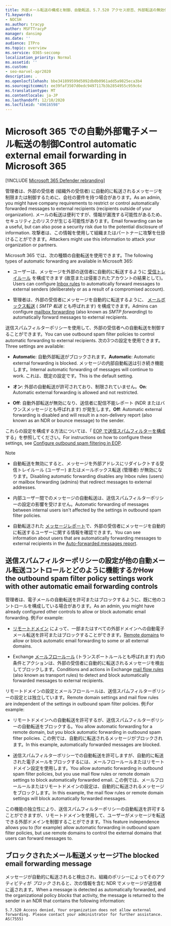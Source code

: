 ```yaml
---
title: 外部メール転送の構成と制御、自動転送、5.7.520 アクセス拒否、外部転送の無効化、管理者が外部転送を無効にした、送信スパム対策ポリシー
f1.keywords:
- NOCSH
ms.author: tracyp
author: MSFTTracyP
manager: dansimp
ms.date: ''
audience: ITPro
ms.topic: overview
ms.service: O365-seccomp
localization_priority: Normal
ms.assetid: ''
ms.custom:
- seo-marvel-apr2020
description: .
ms.openlocfilehash: bbe341899599d5092db0b0961add5a9825eca3b4
ms.sourcegitcommit: ee39faf3507d0edc9497117b3b2854955c959c6c
ms.translationtype: MT
ms.contentlocale: ja-JP
ms.lasthandoff: 12/10/2020
ms.locfileid: "49616598"
---
```

# <a name="control-automatic-external-email-forwarding-in-microsoft-365"></a><span data-ttu-id="cf739-103">Microsoft 365 での自動外部電子メール転送の制御</span><span class="sxs-lookup"><span data-stu-id="cf739-103">Control automatic external email forwarding in Microsoft 365</span></span>

[!INCLUDE [Microsoft 365 Defender rebranding](../includes/microsoft-defender-for-office.md)]

<span data-ttu-id="cf739-104">管理者は、外部の受信者 (組織外の受信者) に自動的に転送されるメッセージを制限または制御するために、会社の要件を持つ場合があります。</span><span class="sxs-lookup"><span data-stu-id="cf739-104">As an admin, you might have company requirements to restrict or control automatically forwarded messages to external recipients (recipients outside of your organization).</span></span> <span data-ttu-id="cf739-105">メールの転送は便利ですが、情報が漏洩する可能性があるため、セキュリティ上のリスクが生じる可能性があります。</span><span class="sxs-lookup"><span data-stu-id="cf739-105">Email forwarding can be a useful, but can also pose a security risk due to the potential disclosure of information.</span></span> <span data-ttu-id="cf739-106">攻撃者は、この情報を使用して組織またはパートナーに攻撃を仕掛けることができます。</span><span class="sxs-lookup"><span data-stu-id="cf739-106">Attackers might use this information to attack your organization or partners.</span></span>

<span data-ttu-id="cf739-107">Microsoft 365 では、次の種類の自動転送を使用できます。</span><span class="sxs-lookup"><span data-stu-id="cf739-107">The following types of automatic forwarding are available in Microsoft 365:</span></span>

- <span data-ttu-id="cf739-108">ユーザーは、メッセージを外部の送信者に自動的に転送するように [受信トレイルール](https://support.microsoft.com/office/c24f5dea-9465-4df4-ad17-a50704d66c59) を構成できます (故意または侵害されたアカウントの結果として)。</span><span class="sxs-lookup"><span data-stu-id="cf739-108">Users can configure [Inbox rules](https://support.microsoft.com/office/c24f5dea-9465-4df4-ad17-a50704d66c59) to automatically forward messages to external senders (deliberately or as a result of a compromised account).</span></span>

- <span data-ttu-id="cf739-109">管理者は、外部の受信者にメッセージを自動的に転送するように、 [メールボックス転送](https://docs.microsoft.com/exchange/recipients-in-exchange-online/manage-user-mailboxes/configure-email-forwarding) ( _SMTP 転送_ とも呼ばれます) を構成できます。</span><span class="sxs-lookup"><span data-stu-id="cf739-109">Admins can configure [mailbox forwarding](https://docs.microsoft.com/exchange/recipients-in-exchange-online/manage-user-mailboxes/configure-email-forwarding) (also known as _SMTP forwarding_) to automatically forward messages to external recipients.</span></span>

<span data-ttu-id="cf739-110">送信スパムフィルターポリシーを使用して、外部の受信者への自動転送を制御することができます。</span><span class="sxs-lookup"><span data-stu-id="cf739-110">You can use outbound spam filter policies to control automatic forwarding to external recipients.</span></span> <span data-ttu-id="cf739-111">次の3つの設定を使用できます。</span><span class="sxs-lookup"><span data-stu-id="cf739-111">Three settings are available:</span></span>

- <span data-ttu-id="cf739-112">**Automatic**: 自動外部転送がブロックされます。</span><span class="sxs-lookup"><span data-stu-id="cf739-112">**Automatic**: Automatic external forwarding is blocked.</span></span> <span data-ttu-id="cf739-113">メッセージの内部自動転送は引き続き機能します。</span><span class="sxs-lookup"><span data-stu-id="cf739-113">Internal automatic forwarding of messages will continue to work.</span></span> <span data-ttu-id="cf739-114">これは、既定の設定です。</span><span class="sxs-lookup"><span data-stu-id="cf739-114">This is the default setting.</span></span>

- <span data-ttu-id="cf739-115">**オン**: 外部の自動転送が許可されており、制限されていません。</span><span class="sxs-lookup"><span data-stu-id="cf739-115">**On**: Automatic external forwarding is allowed and not restricted.</span></span>

- <span data-ttu-id="cf739-116">**Off**: 自動外部転送が無効になり、送信者に配信不能レポート (NDR またはバウンスメッセージとも呼ばれます) が発生します。</span><span class="sxs-lookup"><span data-stu-id="cf739-116">**Off**: Automatic external forwarding is disabled and will result in a non-delivery report (also known as an NDR or bounce message) to the sender.</span></span>

<span data-ttu-id="cf739-117">これらの設定を構成する方法については、「 [EOP で送信スパムフィルターを構成](configure-the-outbound-spam-policy.md)する」を参照してください。</span><span class="sxs-lookup"><span data-stu-id="cf739-117">For instructions on how to configure these settings, see [Configure outbound spam filtering in EOP](configure-the-outbound-spam-policy.md).</span></span>

> [!NOTE]
>
> - <span data-ttu-id="cf739-118">自動転送を無効にすると、メッセージを外部アドレスにリダイレクトする受信トレイルール (ユーザー) またはメールボックス転送 (管理者) が無効になります。</span><span class="sxs-lookup"><span data-stu-id="cf739-118">Disabling automatic forwarding disables any Inbox rules (users) or mailbox forwarding (admins) that redirect messages to external addresses.</span></span>
>
> - <span data-ttu-id="cf739-119">内部ユーザー間でのメッセージの自動転送は、送信スパムフィルターポリシーの設定の影響を受けません。</span><span class="sxs-lookup"><span data-stu-id="cf739-119">Automatic forwarding of messages between internal users isn't affected by the settings in outbound spam filter policies.</span></span>
>
> - <span data-ttu-id="cf739-120">自動転送された [メッセージレポート](mfi-auto-forwarded-messages-report.md)で、外部の受信者にメッセージを自動的に転送するユーザーに関する情報を確認できます。</span><span class="sxs-lookup"><span data-stu-id="cf739-120">You can see information about users that are automatically forwarding messages to external recipients in the [Auto-forwarded messages report](mfi-auto-forwarded-messages-report.md).</span></span>

## <a name="how-the-outbound-spam-filter-policy-settings-work-with-other-automatic-email-forwarding-controls"></a><span data-ttu-id="cf739-121">送信スパムフィルターポリシーの設定が他の自動メール転送コントロールとどのように機能するか</span><span class="sxs-lookup"><span data-stu-id="cf739-121">How the outbound spam filter policy settings work with other automatic email forwarding controls</span></span>

<span data-ttu-id="cf739-122">管理者は、電子メールの自動転送を許可またはブロックするように、既に他のコントロールを構成している場合があります。</span><span class="sxs-lookup"><span data-stu-id="cf739-122">As an admin, you might have already configured other controls to allow or block automatic email forwarding.</span></span> <span data-ttu-id="cf739-123">例:</span><span class="sxs-lookup"><span data-stu-id="cf739-123">For example:</span></span>

- <span data-ttu-id="cf739-124">[リモートドメイン](https://docs.microsoft.com/exchange/mail-flow-best-practices/remote-domains/remote-domains) によって、一部またはすべての外部ドメインへの自動電子メール転送を許可またはブロックすることができます。</span><span class="sxs-lookup"><span data-stu-id="cf739-124">[Remote domains](https://docs.microsoft.com/exchange/mail-flow-best-practices/remote-domains/remote-domains) to allow or block automatic email forwarding to some or all external domains.</span></span>

- <span data-ttu-id="cf739-125">Exchange [メールフロールール](https://docs.microsoft.com/exchange/security-and-compliance/mail-flow-rules/mail-flow-rules) (トランスポートルールとも呼ばれます) 内の条件とアクションは、外部の受信者に自動的に転送されるメッセージを検出してブロックします。</span><span class="sxs-lookup"><span data-stu-id="cf739-125">Conditions and actions in Exchange [mail flow rules](https://docs.microsoft.com/exchange/security-and-compliance/mail-flow-rules/mail-flow-rules) (also known as transport rules) to detect and block automatically forwarded messages to external recipients.</span></span>

<span data-ttu-id="cf739-126">リモートドメインの設定とメールフロールールは、送信スパムフィルターポリシーの設定とは独立しています。</span><span class="sxs-lookup"><span data-stu-id="cf739-126">Remote domain settings and mail flow rules are independent of the settings in outbound spam filter policies.</span></span> <span data-ttu-id="cf739-127">例:</span><span class="sxs-lookup"><span data-stu-id="cf739-127">For example:</span></span>

- <span data-ttu-id="cf739-128">リモートドメインへの自動転送を許可するが、送信スパムフィルターポリシーの自動転送をブロックする。</span><span class="sxs-lookup"><span data-stu-id="cf739-128">You allow automatic forwarding for a remote domain, but you block automatic forwarding in outbound spam filter policies.</span></span> <span data-ttu-id="cf739-129">この例では、自動的に転送されるメッセージがブロックされます。</span><span class="sxs-lookup"><span data-stu-id="cf739-129">In this example, automatically forwarded messages are blocked.</span></span>

- <span data-ttu-id="cf739-130">送信スパムフィルターポリシーでの自動転送を許可しますが、自動的に転送された電子メールをブロックするには、メールフロールールまたはリモートドメイン設定を使用します。</span><span class="sxs-lookup"><span data-stu-id="cf739-130">You allow automatic forwarding in outbound spam filter policies, but you use mail flow rules or remote domain settings to block automatically forwarded email.</span></span> <span data-ttu-id="cf739-131">この例では、メールフロールールまたはリモートドメインの設定は、自動的に転送されるメッセージをブロックします。</span><span class="sxs-lookup"><span data-stu-id="cf739-131">In this example, the mail flow rules or remote domain settings will block automatically forwarded messages.</span></span>

<span data-ttu-id="cf739-132">この機能の独立性により、送信スパムフィルターポリシーの自動転送を許可することができますが、リモートドメインを使用して、ユーザーがメッセージを転送できる外部ドメインを制御することができます。</span><span class="sxs-lookup"><span data-stu-id="cf739-132">This feature independence allows you to (for example) allow automatic forwarding in outbound spam filter policies, but use remote domains to control the external domains that users can forward messages to.</span></span>

## <a name="the-blocked-email-forwarding-message"></a><span data-ttu-id="cf739-133">ブロックされたメール転送メッセージ</span><span class="sxs-lookup"><span data-stu-id="cf739-133">The blocked email forwarding message</span></span>

<span data-ttu-id="cf739-134">メッセージが自動的に転送されると検出され、組織のポリシーによってそのアクティビティが *ブロック* されると、次の情報を含む NDR でメッセージが送信者に返されます。</span><span class="sxs-lookup"><span data-stu-id="cf739-134">When a message is detected as automatically forwarded, and the organizational policy *blocks* that activity, the message is returned to the sender in an NDR that contains the following information:</span></span>

`5.7.520 Access denied, Your organization does not allow external forwarding. Please contact your administrator for further assistance. AS(7555)`
